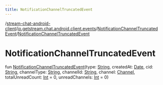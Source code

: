 ```yaml
---
title: NotificationChannelTruncatedEvent
---
```

/[stream-chat-android-client](../../index.md)/[io.getstream.chat.android.client.events](../index.md)/[NotificationChannelTruncatedEvent](index.md)/[NotificationChannelTruncatedEvent](NotificationChannelTruncatedEvent.md)  
  
  
  
# NotificationChannelTruncatedEvent  
fun [NotificationChannelTruncatedEvent](NotificationChannelTruncatedEvent.md)(type: [String](https://kotlinlang.org/api/latest/jvm/stdlib/kotlin/-string/index.html), createdAt: [Date](https://developer.android.com/reference/kotlin/java/util/Date.html), cid: [String](https://kotlinlang.org/api/latest/jvm/stdlib/kotlin/-string/index.html), channelType: [String](https://kotlinlang.org/api/latest/jvm/stdlib/kotlin/-string/index.html), channelId: [String](https://kotlinlang.org/api/latest/jvm/stdlib/kotlin/-string/index.html), channel: [Channel](../../io.getstream.chat.android.client.models/Channel/index.md), totalUnreadCount: [Int](https://kotlinlang.org/api/latest/jvm/stdlib/kotlin/-int/index.html) = 0, unreadChannels: [Int](https://kotlinlang.org/api/latest/jvm/stdlib/kotlin/-int/index.html) = 0)
